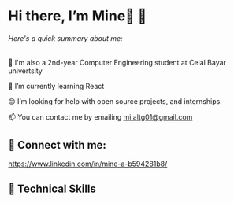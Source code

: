 # Hi there, I’m Mine👋 👋


 ###### Here's a quick summary about me:

🏫 I'm also a 2nd-year Computer Engineering student at Celal Bayar univertsity 

🌱 I’m currently learning React 

😊 I’m looking for help with open source projects, and internships.

📫 You can contact me by emailing mi.altg01@gmail.com


## 🤝 Connect with me:

<a>https://www.linkedin.com/in/mine-a-b594281b8/</a>

## 💼 Technical Skills
